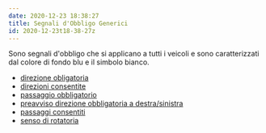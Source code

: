 ```yaml
---
date: 2020-12-23 18:38:27
title: Segnali d'Obbligo Generici
id: 2020-12-23t18-38-27z
---
```


Sono segnali d'obbligo che si applicano a tutti i veicoli e sono caratterizzati
dal colore di fondo blu e il simbolo bianco.

- [direzione obligatoria](./2020-12-23t19-35-50z.md)
- [direzioni consentite](./2020-12-23t19-38-51z.md)
- [passaggio obbligatorio](./2020-12-23t19-41-37z.md)
- [preavviso direzione obbligatoria a destra/sinistra](./2020-12-23t19-55-15z.md)
- [passaggi consentiti](./2020-12-23t19-59-54z.md)
- [senso di rotatoria](./2020-12-23t20-02-38z.md)
